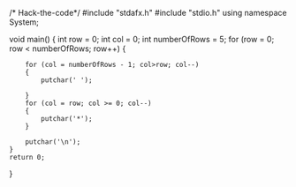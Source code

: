 /* Hack-the-code*/
#include "stdafx.h"
#include "stdio.h"
using namespace System;

void main()
{
    int row = 0;
    int col = 0;
    int numberOfRows = 5;
    for (row = 0; row < numberOfRows; row++)
    {
        
        for (col = numberOfRows - 1; col>row; col--)
        {
            putchar(' ');
        
        }
        for (col = row; col >= 0; col--)
        {
            putchar('*');
        }

        putchar('\n');
    }
    return 0;
}
